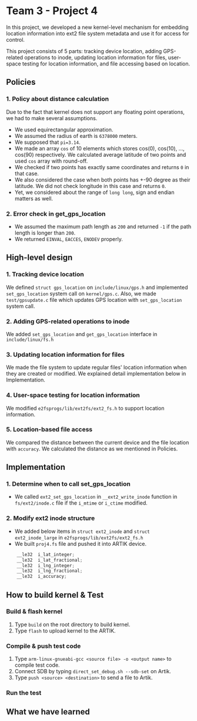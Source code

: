 # Team 3 - Project 4

In this project, we developed a new kernel-level mechanism for embedding location information into ext2 file system metadata and use it for access for control. 

This project consists of 5 parts:
tracking device location, 
adding GPS-related operations to inode,
updating location information for files,
user-space testing for location information, 
and file accessing based on location.

## Policies

### 1. Policy about distance calculation

Due to the fact that kernel does not support any floating point operations, we had to make several assumptions.

-	We used equirectangular approximation.
-	We assumed the radius of earth is `6378000` meters.
-	We supposed that `pi=3.14`.
-	We made an array `cos` of 10 elements which stores cos(0), cos(10), ..., cos(90) respectively. We calculated average latitude of two points and used `cos` array with round-off.
- We checked if two points has exactly same coordinates and returns `0` in that case.
- We also considered the case when both points has +-90 degree as their latitude. We did not check longitude in this case and returns `0`.
- Yet, we considered about the range of `long long`, sign and endian matters as well. 

### 2. Error check in get_gps_location

- We assumed the maximum path length as `200` and returned `-1` if the path length is longer than `200`.
- We returned `EINVAL`, `EACCES`, `ENODEV` properly.

## High-level design

### 1. Tracking device location

We defined `struct gps_location` on `include/linux/gps.h` and implemented `set_gps_location` system call on `kernel/gps.c`. Also, we made `test/gpsupdate.c` file which updates GPS location with `set_gps_location` system call.

### 2. Adding GPS-related operations to inode

We added `set_gps_location` and `get_gps_location` interface in `include/linux/fs.h`

### 3. Updating location information for files

We made the file system to update regular files' location information when they are created or modified. We explained detail implementation below in Implementation.

### 4. User-space testing for location information

We modified `e2fsprogs/lib/ext2fs/ext2_fs.h` to support location information. 

### 5. Location-based file access

We compared the distance between the current device and the file location with `accuracy`. We calculated the distance as we mentioned in Policies.

## Implementation

### 1. Determine when to call set_gps_location

- We called `ext2_set_gps_location` in `__ext2_write_inode` function in `fs/ext2/inode.c` file if the `i_mtime` or `i_ctime` modified.

### 2. Modify ext2 inode structure

- We added below items in `struct ext2_inode` and `struct ext2_inode_large` in `e2fsprogs/lib/ext2fs/ext2_fs.h`
- We built `proj4.fs` file and pushed it into ARTIK device.

```c
	__le32	i_lat_integer;
	__le32	i_lat_fractional;
	__le32	i_lng_integer;
	__le32	i_lng_fractional;
	__le32	i_accuracy;
```

## How to build kernel & Test

### Build & flash kernel
1. Type `build` on the root directory to build kernel.
2. Type `flash` to upload kernel to the ARTIK.

### Compile & push test code
1. Type `arm-linux-gnueabi-gcc <source file> -o <output name>` to compile test code.
2. Connect SDB by typing `direct_set_debug.sh --sdb-set` on Artik.
3. Type `push <source> <destination>` to send a file to Artik.

### Run the test


## What we have learned



